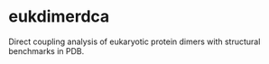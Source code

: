 # eukdimerdca
Direct coupling analysis of eukaryotic protein dimers with structural benchmarks in PDB.
